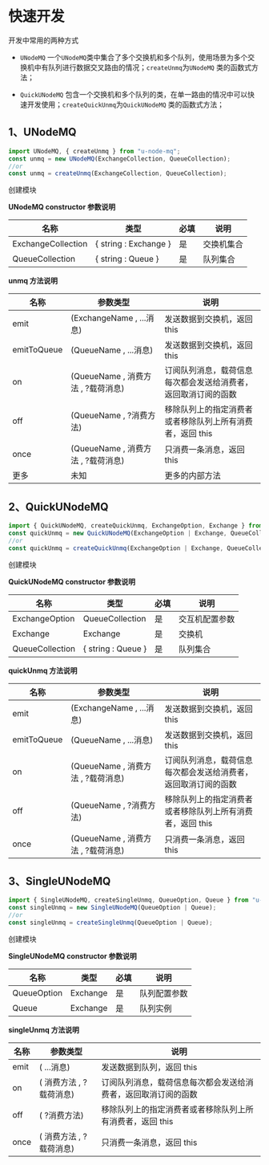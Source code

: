 # 快速开发

开发中常用的两种方式

- `UNodeMQ` 一个`UNodeMQ`类中集合了多个交换机和多个队列，使用场景为多个交换机中有队列进行数据交叉路由的情况；`createUnmq`为`UNodeMQ` 类的函数式方法；

- `QuickUNodeMQ` 包含一个交换机和多个队列的类，在单一路由的情况中可以快速开发使用；`createQuickUnmq`为`QuickUNodeMQ` 类的函数式方法；

## 1、UNodeMQ

```javascript
import UNodeMQ, { createUnmq } from "u-node-mq";
const unmq = new UNodeMQ(ExchangeCollection, QueueCollection);
//or
const unmq = createUnmq(ExchangeCollection, QueueCollection);
```

创建模块

**UNodeMQ constructor 参数说明**

| 名称               | 类型                  | 必填 | 说明       |
| ------------------ | --------------------- | ---- | ---------- |
| ExchangeCollection | { string : Exchange } | 是   | 交换机集合 |
| QueueCollection    | { string : Queue }    | 是   | 队列集合   |

**unmq 方法说明**

| 名称        | 参数类型                           | 说明                                                           |
| ----------- | ---------------------------------- | -------------------------------------------------------------- |
| emit        | (ExchangeName , ...消息)           | 发送数据到交换机，返回 this                                    |
| emitToQueue | (QueueName , ...消息)              | 发送数据到交换机，返回 this                                    |
| on          | (QueueName , 消费方法 , ?载荷消息) | 订阅队列消息，载荷信息每次都会发送给消费者，返回取消订阅的函数 |
| off         | (QueueName , ?消费方法)            | 移除队列上的指定消费者或者移除队列上所有消费者，返回 this      |
| once        | (QueueName , 消费方法 , ?载荷消息) | 只消费一条消息，返回 this                                      |
| 更多        | 未知                               | 更多的内部方法                                                 |

## 2、QuickUNodeMQ

```javascript
import { QuickUNodeMQ, createQuickUnmq, ExchangeOption, Exchange } from "u-node-mq";
const quickUnmq = new QuickUNodeMQ(ExchangeOption | Exchange, QueueCollection);
//or
const quickUnmq = createQuickUnmq(ExchangeOption | Exchange, QueueCollection);
```

创建模块

**QuickUNodeMQ constructor 参数说明**

| 名称            | 类型               | 必填 | 说明           |
| --------------- | ------------------ | ---- | -------------- |
| ExchangeOption  | QueueCollection    | 是   | 交互机配置参数 |
| Exchange        | Exchange           | 是   | 交换机         |
| QueueCollection | { string : Queue } | 是   | 队列集合       |

**quickUnmq 方法说明**

| 名称        | 参数类型                           | 说明                                                           |
| ----------- | ---------------------------------- | -------------------------------------------------------------- |
| emit        | (ExchangeName , ...消息)           | 发送数据到交换机，返回 this                                    |
| emitToQueue | (QueueName , ...消息)              | 发送数据到交换机，返回 this                                    |
| on          | (QueueName , 消费方法 , ?载荷消息) | 订阅队列消息，载荷信息每次都会发送给消费者，返回取消订阅的函数 |
| off         | (QueueName , ?消费方法)            | 移除队列上的指定消费者或者移除队列上所有消费者，返回 this      |
| once        | (QueueName , 消费方法 , ?载荷消息) | 只消费一条消息，返回 this                                      |

## 3、SingleUNodeMQ

```javascript
import { SingleUNodeMQ, createSingleUnmq, QueueOption, Queue } from "u-node-mq";
const singleUnmq = new SingleUNodeMQ(QueueOption | Queue);
//or
const singleUnmq = createSingleUnmq(QueueOption | Queue);
```

创建模块

**SingleUNodeMQ constructor 参数说明**

| 名称        | 类型     | 必填 | 说明         |
| ----------- | -------- | ---- | ------------ |
| QueueOption | Exchange | 是   | 队列配置参数 |
| Queue       | Exchange | 是   | 队列实例     |

**singleUnmq 方法说明**

| 名称 | 参数类型                | 说明                                                           |
| ---- | ----------------------- | -------------------------------------------------------------- |
| emit | ( ...消息)              | 发送数据到队列，返回 this                                      |
| on   | ( 消费方法 , ?载荷消息) | 订阅队列消息，载荷信息每次都会发送给消费者，返回取消订阅的函数 |
| off  | ( ?消费方法)            | 移除队列上的指定消费者或者移除队列上所有消费者，返回 this      |
| once | ( 消费方法 , ?载荷消息) | 只消费一条消息，返回 this                                      |
